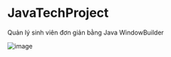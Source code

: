 # JavaTechProject
Quản lý sinh viên đơn giản bằng Java WindowBuilder


![image](https://user-images.githubusercontent.com/87920258/205239552-55774a49-3218-413c-8cc7-4ff0baea1a32.png)
